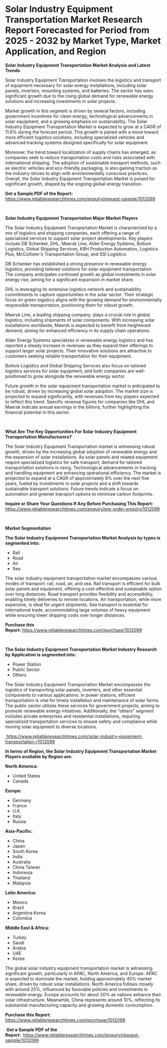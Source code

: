 <p><h1>Solar Industry Equipment Transportation Market Research Report Forecasted for Period from 2025 -  2032 by Market Type, Market Application, and Region</h1></p><p><strong>Solar Industry Equipment Transportation Market Analysis and Latest Trends</strong></p>
<p><p>Solar Industry Equipment Transportation involves the logistics and transport of equipment necessary for solar energy installations, including solar panels, inverters, mounting systems, and batteries. The sector has seen significant growth due to the rising global demand for renewable energy solutions and increasing investments in solar projects.</p><p>Market growth in this segment is driven by several factors, including government incentives for clean energy, technological advancements in solar equipment, and a growing emphasis on sustainability. The Solar Industry Equipment Transportation Market is expected to grow at a CAGR of 11.6% during the forecast period. This growth is paired with a move toward more efficient logistics solutions, including specialized vehicles and advanced tracking systems designed specifically for solar equipment.</p><p>Moreover, the trend toward localization of supply chains has emerged, as companies seek to reduce transportation costs and risks associated with international shipping. The adoption of sustainable transport methods, such as electric vehicles and eco-friendly packaging, is also gaining traction as the industry strives to align with environmentally conscious practices. Overall, the Solar Industry Equipment Transportation Market is poised for significant growth, shaped by the ongoing global energy transition.</p></p>
<p><strong>Get a Sample PDF of the Report:&nbsp;</strong> <a href="https://www.reliableresearchtimes.com/enquiry/request-sample/1012099?utm_campaign=3385&utm_medium=2&utm_source=Github&utm_content=ia&utm_term=19042025&utm_id=solar-industry-equipment-transportation">https://www.reliableresearchtimes.com/enquiry/request-sample/1012099</a></p>
<p>&nbsp;</p>
<p><strong>Solar Industry Equipment Transportation Major Market Players</strong></p>
<p><p>The Solar Industry Equipment Transportation Market is characterized by a mix of logistics and shipping companies, each offering a range of specialized services to support solar project developments. Key players include DB Schenker, DHL, Maersk Line, Alder Energy Systems, Bollore Logistics, Global Shipping Services, KBH Production Automation, Logistics Plus, McCollister's Transportation Group, and SSI Logistics.</p><p>DB Schenker has established a strong presence in renewable energy logistics, providing tailored solutions for solar equipment transportation. The company anticipates continued growth as global investments in solar energy rise, aiming for a significant expansion in market share.</p><p>DHL is leveraging its extensive logistics network and sustainability commitments to capture opportunities in the solar sector. Their strategic focus on green logistics aligns with the growing demand for environmentally responsible transportation, positioning them for robust growth.</p><p>Maersk Line, a leading shipping company, plays a crucial role in global logistics, including shipments of solar components. With increasing solar installations worldwide, Maersk is expected to benefit from heightened demand, aiming for enhanced efficiency in its supply chain operations.</p><p>Alder Energy Systems specializes in renewable energy logistics and has reported a steady increase in revenues as they expand their offerings to support larger solar projects. Their innovative solutions are attractive to customers seeking reliable transportation for their equipment.</p><p>Bollore Logistics and Global Shipping Services also focus on tailored logistics services for solar equipment, and both companies are well-positioned to grow alongside the renewable energy sector.</p><p>Future growth in the solar equipment transportation market is anticipated to be robust, driven by increasing global solar adoption. The market size is projected to expand significantly, with revenues from key players expected to reflect this trend. Specific revenue figures for companies like DHL and Maersk indicate annual earnings in the billions, further highlighting the financial potential in this sector.</p></p>
<p>&nbsp;</p>
<p><strong>What Are The Key Opportunities For Solar Industry Equipment Transportation Manufacturers?</strong></p>
<p><p>The Solar Industry Equipment Transportation market is witnessing robust growth, driven by the increasing global adoption of renewable energy and the expansion of solar installations. As solar panels and related equipment require specialized logistics for safe transport, demand for tailored transportation solutions is rising. Technological advancements in tracking and handling equipment are enhancing operational efficiency. The market is projected to expand at a CAGR of approximately 8% over the next five years, fueled by investments in solar projects and a shift towards sustainable transport solutions. Future trends indicate a focus on automation and greener transport options to minimize carbon footprints.</p></p>
<p><strong>Inquire or Share Your Questions If Any Before Purchasing This Report:</strong> <a href="https://www.reliableresearchtimes.com/enquiry/pre-order-enquiry/1012099?utm_campaign=3385&utm_medium=2&utm_source=Github&utm_content=ia&utm_term=19042025&utm_id=solar-industry-equipment-transportation">https://www.reliableresearchtimes.com/enquiry/pre-order-enquiry/1012099</a></p>
<p>&nbsp;</p>
<p><strong>Market Segmentation</strong></p>
<p><strong>The Solar Industry Equipment Transportation Market Analysis by types is segmented into:</strong></p>
<p><ul><li>Rail</li><li>Road</li><li>Air</li><li>Sea</li></ul></p>
<p><p>The solar industry equipment transportation market encompasses various modes of transport: rail, road, air, and sea. Rail transport is efficient for bulk solar panels and equipment, offering a cost-effective and sustainable option over long distances. Road transport provides flexibility and accessibility, enabling timely deliveries to remote locations. Air transportation, while more expensive, is ideal for urgent shipments. Sea transport is essential for international trade, accommodating large volumes of heavy equipment while ensuring lower shipping costs over longer distances.</p></p>
<p><strong>Purchase this Report:&nbsp;</strong><a href="https://www.reliableresearchtimes.com/purchase/1012099?utm_campaign=3385&utm_medium=2&utm_source=Github&utm_content=ia&utm_term=19042025&utm_id=solar-industry-equipment-transportation">https://www.reliableresearchtimes.com/purchase/1012099</a></p>
<p>&nbsp;</p>
<p><strong>The Solar Industry Equipment Transportation Market Industry Research by Application is segmented into:</strong></p>
<p><ul><li>Power Station</li><li>Public Sector</li><li>Others</li></ul></p>
<p><p>The Solar Industry Equipment Transportation Market encompasses the logistics of transporting solar panels, inverters, and other essential components to various applications. In power stations, efficient transportation is vital for timely installation and maintenance of solar farms. The public sector utilizes these services for government projects, aiming to promote renewable energy initiatives. Additionally, the "others" segment includes private enterprises and residential installations, requiring specialized transportation services to ensure safety and compliance while moving solar equipment to diverse locations.</p></p>
<p><a href="https://www.reliableresearchtimes.com/solar-industry-equipment-transportation-r1012099?utm_campaign=3385&utm_medium=2&utm_source=Github&utm_content=ia&utm_term=19042025&utm_id=solar-industry-equipment-transportation">&nbsp;https://www.reliableresearchtimes.com/solar-industry-equipment-transportation-r1012099</a></p>
<p><strong>In terms of Region, the Solar Industry Equipment Transportation Market Players available by Region are:</strong></p>
<p>
    <p> <strong> North America: </strong>
        <ul>
            <li>United States</li>
            <li>Canada</li>
        </ul>
        </p> 
    <p> <strong> Europe: </strong>
        <ul>
            <li>Germany</li>
            <li>France</li>
            <li>U.K.</li>
            <li>Italy</li>
            <li>Russia</li>
        </ul>
        </p> 
    <p> <strong> Asia-Pacific: </strong>
        <ul>
            <li>China</li>
            <li>Japan</li>
            <li>South Korea</li>
            <li>India</li>
            <li>Australia</li>
            <li>China Taiwan</li>
            <li>Indonesia</li>
            <li>Thailand</li>
            <li>Malaysia</li>
        </ul>
        </p> 
    <p> <strong> Latin America: </strong>
        <ul>
            <li>Mexico</li>
            <li>Brazil</li>
            <li>Argentina Korea</li>
            <li>Colombia</li>
        </ul>
        </p> 
    <p> <strong> Middle East & Africa: </strong>
        <ul>
            <li>Turkey</li>
            <li>Saudi</li>
            <li>Arabia</li>
            <li>UAE</li>
            <li>Korea</li>
        </ul>
    </p>
    </p>
<p><p>The global solar industry equipment transportation market is witnessing significant growth, particularly in APAC, North America, and Europe. APAC is expected to dominate the market, holding approximately 45% market share, driven by robust solar installations. North America follows closely with around 25%, influenced by favorable policies and investments in renewable energy. Europe accounts for about 20% as nations enhance their solar infrastructure. Meanwhile, China represents around 10%, reflecting its substantial manufacturing capacity and growing domestic consumption.</p></p>
<p><strong>Purchase this Report: </strong><a href="https://www.reliableresearchtimes.com/purchase/1012099?utm_campaign=3385&utm_medium=2&utm_source=Github&utm_content=ia&utm_term=19042025&utm_id=solar-industry-equipment-transportation">https://www.reliableresearchtimes.com/purchase/1012099</a></p>
<p>&nbsp;<strong>Get a Sample PDF of the Report:&nbsp;&nbsp;</strong><a href="https://www.reliableresearchtimes.com/enquiry/request-sample/1012099?utm_campaign=3385&utm_medium=2&utm_source=Github&utm_content=ia&utm_term=19042025&utm_id=solar-industry-equipment-transportation">https://www.reliableresearchtimes.com/enquiry/request-sample/1012099</a></p>
<p><strong></strong></p>
<p><p></p><p></p><p></p></p>